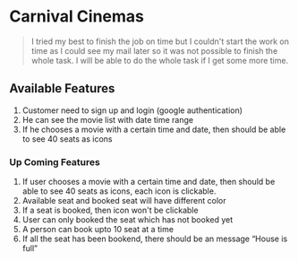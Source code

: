 # Carnival Cinemas

> I tried my best to finish the job on time but I couldn't start the work on time as I could see my mail later so it was not possible to finish the whole task. I will be able to do the whole task if I get some more time.

## Available Features

1. Customer need to sign up and login (google authentication)
2. He can see the movie list with date time range
3. If he chooses a movie with a certain time and date, then should be able to see 40 seats as icons

### Up Coming Features

1. If user chooses a movie with a certain time and date, then should be able to see 40 seats as icons, each icon is clickable.
2. Available seat and booked seat will have different color
3. If a seat is booked, then icon won't be clickable
4. User can only booked the seat which has not booked yet
5. A person can book upto 10 seat at a time
6. If all the seat has been bookend, there should be an message “House is full”
